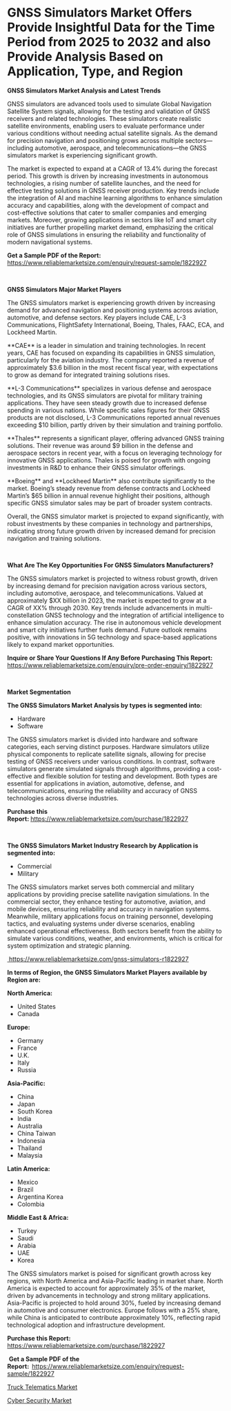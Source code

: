 <p><h1>GNSS Simulators Market Offers Provide Insightful Data for the Time Period from 2025 to 2032 and also Provide Analysis Based on Application, Type, and Region</h1></p><p><strong>GNSS Simulators Market Analysis and Latest Trends</strong></p>
<p><p>GNSS simulators are advanced tools used to simulate Global Navigation Satellite System signals, allowing for the testing and validation of GNSS receivers and related technologies. These simulators create realistic satellite environments, enabling users to evaluate performance under various conditions without needing actual satellite signals. As the demand for precision navigation and positioning grows across multiple sectors—including automotive, aerospace, and telecommunications—the GNSS simulators market is experiencing significant growth. </p><p>The market is expected to expand at a CAGR of 13.4% during the forecast period. This growth is driven by increasing investments in autonomous technologies, a rising number of satellite launches, and the need for effective testing solutions in GNSS receiver production. Key trends include the integration of AI and machine learning algorithms to enhance simulation accuracy and capabilities, along with the development of compact and cost-effective solutions that cater to smaller companies and emerging markets. Moreover, growing applications in sectors like IoT and smart city initiatives are further propelling market demand, emphasizing the critical role of GNSS simulations in ensuring the reliability and functionality of modern navigational systems.</p></p>
<p><strong>Get a Sample PDF of the Report:&nbsp;</strong> <a href="https://www.reliablemarketsize.com/enquiry/request-sample/1822927?utm_campaign=1932&utm_medium=2&utm_source=Github&utm_content=ia&utm_term=08042025&utm_id=gnss-simulators">https://www.reliablemarketsize.com/enquiry/request-sample/1822927</a></p>
<p>&nbsp;</p>
<p><strong>GNSS Simulators Major Market Players</strong></p>
<p><p>The GNSS simulators market is experiencing growth driven by increasing demand for advanced navigation and positioning systems across aviation, automotive, and defense sectors. Key players include CAE, L-3 Communications, FlightSafety International, Boeing, Thales, FAAC, ECA, and Lockheed Martin.</p><p>**CAE** is a leader in simulation and training technologies. In recent years, CAE has focused on expanding its capabilities in GNSS simulation, particularly for the aviation industry. The company reported a revenue of approximately $3.6 billion in the most recent fiscal year, with expectations to grow as demand for integrated training solutions rises.</p><p>**L-3 Communications** specializes in various defense and aerospace technologies, and its GNSS simulators are pivotal for military training applications. They have seen steady growth due to increased defense spending in various nations. While specific sales figures for their GNSS products are not disclosed, L-3 Communications reported annual revenues exceeding $10 billion, partly driven by their simulation and training portfolio.</p><p>**Thales** represents a significant player, offering advanced GNSS training solutions. Their revenue was around $9 billion in the defense and aerospace sectors in recent year, with a focus on leveraging technology for innovative GNSS applications. Thales is poised for growth with ongoing investments in R&D to enhance their GNSS simulator offerings.</p><p>**Boeing** and **Lockheed Martin** also contribute significantly to the market. Boeing’s steady revenue from defense contracts and Lockheed Martin’s $65 billion in annual revenue highlight their positions, although specific GNSS simulator sales may be part of broader system contracts.</p><p>Overall, the GNSS simulator market is projected to expand significantly, with robust investments by these companies in technology and partnerships, indicating strong future growth driven by increased demand for precision navigation and training solutions.</p></p>
<p>&nbsp;</p>
<p><strong>What Are The Key Opportunities For GNSS Simulators Manufacturers?</strong></p>
<p><p>The GNSS simulators market is projected to witness robust growth, driven by increasing demand for precision navigation across various sectors, including automotive, aerospace, and telecommunications. Valued at approximately $XX billion in 2023, the market is expected to grow at a CAGR of XX% through 2030. Key trends include advancements in multi-constellation GNSS technology and the integration of artificial intelligence to enhance simulation accuracy. The rise in autonomous vehicle development and smart city initiatives further fuels demand. Future outlook remains positive, with innovations in 5G technology and space-based applications likely to expand market opportunities.</p></p>
<p><strong>Inquire or Share Your Questions If Any Before Purchasing This Report:</strong> <a href="https://www.reliablemarketsize.com/enquiry/pre-order-enquiry/1822927?utm_campaign=1932&utm_medium=2&utm_source=Github&utm_content=ia&utm_term=08042025&utm_id=gnss-simulators">https://www.reliablemarketsize.com/enquiry/pre-order-enquiry/1822927</a></p>
<p>&nbsp;</p>
<p><strong>Market Segmentation</strong></p>
<p><strong>The GNSS Simulators Market Analysis by types is segmented into:</strong></p>
<p><ul><li>Hardware</li><li>Software</li></ul></p>
<p><p>The GNSS simulators market is divided into hardware and software categories, each serving distinct purposes. Hardware simulators utilize physical components to replicate satellite signals, allowing for precise testing of GNSS receivers under various conditions. In contrast, software simulators generate simulated signals through algorithms, providing a cost-effective and flexible solution for testing and development. Both types are essential for applications in aviation, automotive, defense, and telecommunications, ensuring the reliability and accuracy of GNSS technologies across diverse industries.</p></p>
<p><strong>Purchase this Report:&nbsp;</strong><a href="https://www.reliablemarketsize.com/purchase/1822927?utm_campaign=1932&utm_medium=2&utm_source=Github&utm_content=ia&utm_term=08042025&utm_id=gnss-simulators">https://www.reliablemarketsize.com/purchase/1822927</a></p>
<p>&nbsp;</p>
<p><strong>The GNSS Simulators Market Industry Research by Application is segmented into:</strong></p>
<p><ul><li>Commercial</li><li>Military</li></ul></p>
<p><p>The GNSS simulators market serves both commercial and military applications by providing precise satellite navigation simulations. In the commercial sector, they enhance testing for automotive, aviation, and mobile devices, ensuring reliability and accuracy in navigation systems. Meanwhile, military applications focus on training personnel, developing tactics, and evaluating systems under diverse scenarios, enabling enhanced operational effectiveness. Both sectors benefit from the ability to simulate various conditions, weather, and environments, which is critical for system optimization and strategic planning.</p></p>
<p><a href="https://www.reliablemarketsize.com/gnss-simulators-r1822927?utm_campaign=1932&utm_medium=2&utm_source=Github&utm_content=ia&utm_term=08042025&utm_id=gnss-simulators">&nbsp;https://www.reliablemarketsize.com/gnss-simulators-r1822927</a></p>
<p><strong>In terms of Region, the GNSS Simulators Market Players available by Region are:</strong></p>
<p>
    <p> <strong> North America: </strong>
        <ul>
            <li>United States</li>
            <li>Canada</li>
        </ul>
        </p> 
    <p> <strong> Europe: </strong>
        <ul>
            <li>Germany</li>
            <li>France</li>
            <li>U.K.</li>
            <li>Italy</li>
            <li>Russia</li>
        </ul>
        </p> 
    <p> <strong> Asia-Pacific: </strong>
        <ul>
            <li>China</li>
            <li>Japan</li>
            <li>South Korea</li>
            <li>India</li>
            <li>Australia</li>
            <li>China Taiwan</li>
            <li>Indonesia</li>
            <li>Thailand</li>
            <li>Malaysia</li>
        </ul>
        </p> 
    <p> <strong> Latin America: </strong>
        <ul>
            <li>Mexico</li>
            <li>Brazil</li>
            <li>Argentina Korea</li>
            <li>Colombia</li>
        </ul>
        </p> 
    <p> <strong> Middle East & Africa: </strong>
        <ul>
            <li>Turkey</li>
            <li>Saudi</li>
            <li>Arabia</li>
            <li>UAE</li>
            <li>Korea</li>
        </ul>
    </p>
    </p>
<p><p>The GNSS simulators market is poised for significant growth across key regions, with North America and Asia-Pacific leading in market share. North America is expected to account for approximately 35% of the market, driven by advancements in technology and strong military applications. Asia-Pacific is projected to hold around 30%, fueled by increasing demand in automotive and consumer electronics. Europe follows with a 25% share, while China is anticipated to contribute approximately 10%, reflecting rapid technological adoption and infrastructure development.</p></p>
<p><strong>Purchase this Report: </strong><a href="https://www.reliablemarketsize.com/purchase/1822927?utm_campaign=1932&utm_medium=2&utm_source=Github&utm_content=ia&utm_term=08042025&utm_id=gnss-simulators">https://www.reliablemarketsize.com/purchase/1822927</a></p>
<p>&nbsp;<strong>Get a Sample PDF of the Report:&nbsp;&nbsp;</strong><a href="https://www.reliablemarketsize.com/enquiry/request-sample/1822927?utm_campaign=1932&utm_medium=2&utm_source=Github&utm_content=ia&utm_term=08042025&utm_id=gnss-simulators">https://www.reliablemarketsize.com/enquiry/request-sample/1822927</a></p>
<p><strong></strong></p>
<p><p><a href="https://github.com/vimar16th/Market-Research-Report-List-7/blob/main/truck-telematics-market.md?utm_campaign=1932&utm_medium=2&utm_source=Github&utm_content=ia&utm_term=08042025&utm_id=gnss-simulators">Truck Telematics Market</a></p><p><a href="https://github.com/maikefelanc3/Market-Research-Report-List-1/blob/main/cyber-security-market.md?utm_campaign=1932&utm_medium=2&utm_source=Github&utm_content=ia&utm_term=08042025&utm_id=gnss-simulators">Cyber Security Market</a></p></p>